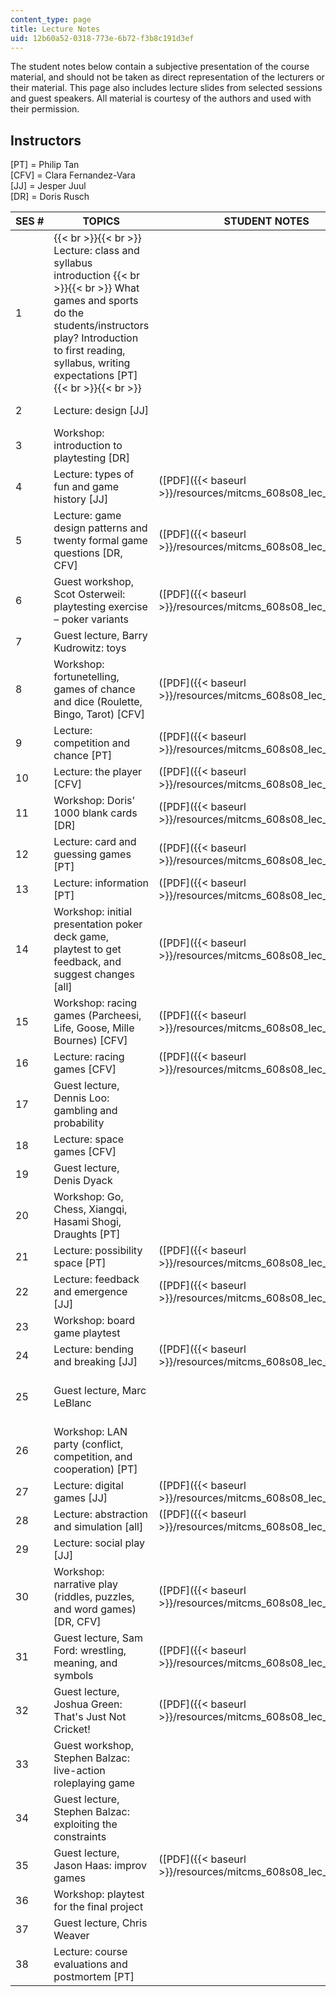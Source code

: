 ```yaml
---
content_type: page
title: Lecture Notes
uid: 12b60a52-0318-773e-6b72-f3b8c191d3ef
---
```


The student notes below contain a subjective presentation of the course material, and should not be taken as direct representation of the lecturers or their material. This page also includes lecture slides from selected sessions and guest speakers. All material is courtesy of the authors and used with their permission.

Instructors
-----------

\[PT\] = Philip Tan  
\[CFV\] = Clara Fernandez-Vara  
\[JJ\] = Jesper Juul  
\[DR\] = Doris Rusch

| SES # | TOPICS | STUDENT NOTES | LECTURES |
| --- | --- | --- | --- |
| 1 |  {{< br >}}{{< br >}} Lecture: class and syllabus introduction {{< br >}}{{< br >}} What games and sports do the students/instructors play? Introduction to first reading, syllabus, writing expectations \[PT\] {{< br >}}{{< br >}}  | &nbsp; | ([PDF]({{< baseurl >}}/resources/mitcms_608s08_lec01)) (Courtesy of Harvey Smith. Used with permission.) |
| 2 | Lecture: design \[JJ\] | &nbsp; | ([PDF]({{< baseurl >}}/resources/mitcms_608s08_lec02)) |
| 3 | Workshop: introduction to playtesting \[DR\] | &nbsp; |
| 4 | Lecture: types of fun and game history \[JJ\] | ([PDF]({{< baseurl >}}/resources/mitcms_608s08_lec_notes04)) | ([PDF]({{< baseurl >}}/resources/mitcms_608s08_lec04)) |
| 5 | Lecture: game design patterns and twenty formal game questions \[DR, CFV\] | ([PDF]({{< baseurl >}}/resources/mitcms_608s08_lec_notes05)) | ([PDF]({{< baseurl >}}/resources/mitcms_608s08_lec05)) |
| 6 | Guest workshop, Scot Osterweil: playtesting exercise – poker variants | ([PDF]({{< baseurl >}}/resources/mitcms_608s08_lec_notes06)) | &nbsp; |
| 7 | Guest lecture, Barry Kudrowitz: toys | &nbsp; |
| 8 | Workshop: fortunetelling, games of chance and dice (Roulette, Bingo, Tarot) \[CFV\] | ([PDF]({{< baseurl >}}/resources/mitcms_608s08_lec_notes08)) | &nbsp; |
| 9 | Lecture: competition and chance \[PT\] | ([PDF]({{< baseurl >}}/resources/mitcms_608s08_lec_notes09)) | &nbsp; |
| 10 | Lecture: the player \[CFV\] | ([PDF]({{< baseurl >}}/resources/mitcms_608s08_lec_notes10)) | &nbsp; |
| 11 | Workshop: Doris' 1000 blank cards \[DR\] | ([PDF]({{< baseurl >}}/resources/mitcms_608s08_lec_notes11)) | &nbsp; |
| 12 | Lecture: card and guessing games \[PT\] | ([PDF]({{< baseurl >}}/resources/mitcms_608s08_lec_notes12)) | &nbsp; |
| 13 | Lecture: information \[PT\] | ([PDF]({{< baseurl >}}/resources/mitcms_608s08_lec_notes13)) | ([PDF]({{< baseurl >}}/resources/mitcms_608s08_lec13)) |
| 14 | Workshop: initial presentation poker deck game, playtest to get feedback, and suggest changes \[all\] | ([PDF]({{< baseurl >}}/resources/mitcms_608s08_lec_notes14)) | &nbsp; |
| 15 | Workshop: racing games (Parcheesi, Life, Goose, Mille Bournes) \[CFV\] | ([PDF]({{< baseurl >}}/resources/mitcms_608s08_lec_notes15)) | &nbsp; |
| 16 | Lecture: racing games \[CFV\] | ([PDF]({{< baseurl >}}/resources/mitcms_608s08_lec_notes16)) | &nbsp; |
| 17 | Guest lecture, Dennis Loo: gambling and probability | &nbsp; |
| 18 | Lecture: space games \[CFV\] | &nbsp; |
| 19 | Guest lecture, Denis Dyack | &nbsp; |
| 20 | Workshop: Go, Chess, Xiangqi, Hasami Shogi, Draughts \[PT\] | &nbsp; |
| 21 | Lecture: possibility space \[PT\] | ([PDF]({{< baseurl >}}/resources/mitcms_608s08_lec_notes21)) | &nbsp; |
| 22 | Lecture: feedback and emergence \[JJ\] | ([PDF]({{< baseurl >}}/resources/mitcms_608s08_lec_notes22)) | ([PDF]({{< baseurl >}}/resources/mitcms_608s08_lec22)) |
| 23 | Workshop: board game playtest | &nbsp; |
| 24 | Lecture: bending and breaking \[JJ\] | ([PDF]({{< baseurl >}}/resources/mitcms_608s08_lec_notes24)) | ([PDF]({{< baseurl >}}/resources/mitcms_608s08_lec24)) |
| 25 | Guest lecture, Marc LeBlanc | &nbsp; | ([PDF]({{< baseurl >}}/resources/mitcms_608s08_lec25)) (Courtesy of Marc LeBlanc. Used with permission.) |
| 26 | Workshop: LAN party (conflict, competition, and cooperation) \[PT\] | &nbsp; |
| 27 | Lecture: digital games \[JJ\] | ([PDF]({{< baseurl >}}/resources/mitcms_608s08_lec_notes27)) | ([PDF]({{< baseurl >}}/resources/mitcms_608s08_lec27)) |
| 28 | Lecture: abstraction and simulation \[all\] | ([PDF]({{< baseurl >}}/resources/mitcms_608s08_lec_notes28)) | &nbsp; |
| 29 | Lecture: social play \[JJ\] | &nbsp; | ([PDF]({{< baseurl >}}/resources/mitcms_608s08_lec29)) |
| 30 | Workshop: narrative play (riddles, puzzles, and word games) \[DR, CFV\] | ([PDF]({{< baseurl >}}/resources/mitcms_608s08_lec_notes30)) | ([PDF]({{< baseurl >}}/resources/mitcms_608s08_lec30)) |
| 31 | Guest lecture, Sam Ford: wrestling, meaning, and symbols | ([PDF]({{< baseurl >}}/resources/mitcms_608s08_lec_notes31)) | ([PDF]({{< baseurl >}}/resources/mitcms_608s08_lec31)) (Courtesy of Sam Ford. Used with permission.) |
| 32 | Guest lecture, Joshua Green: That's Just Not Cricket! | ([PDF]({{< baseurl >}}/resources/mitcms_608s08_lec_notes32)) | &nbsp; |
| 33 | Guest workshop, Stephen Balzac: live-action roleplaying game | &nbsp; |
| 34 | Guest lecture, Stephen Balzac: exploiting the constraints | &nbsp; | ([PDF]({{< baseurl >}}/resources/mitcms_608s08_lec34)) (Courtesy of Stephen Balzac. Used with permission.) |
| 35 | Guest lecture, Jason Haas: improv games | ([PDF]({{< baseurl >}}/resources/mitcms_608s08_lec_notes35)) | &nbsp; |
| 36 | Workshop: playtest for the final project | &nbsp; |
| 37 | Guest lecture, Chris Weaver | &nbsp; |
| 38 | Lecture: course evaluations and postmortem \[PT\] | &nbsp; |